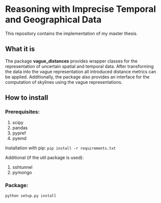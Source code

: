 # Reasoning with Imprecise Temporal and Geographical Data

This repository contains the implementation of my master thesis. 

## What it is

The package **vague_distances** provides wrapper classes for the representation of uncertain spatial and temporal data.
After transforming the data into the vague representation all introduced distance metrics can be applied.
Additionally, the package also provides an interface for the computation of skylines using the vague representations.

## How to install

### Prerequisites:
1. scipy
2. pandas
3. pypref
4. pyemd

Installation with pip:
`pip install -r requirements.txt`

Additional (if the util package is used):
1. sshtunnel
2. pymongo

### Package:
`python setup.py install`
